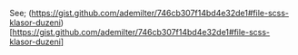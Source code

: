 See;
(https://gist.github.com/ademilter/746cb307f14bd4e32de1#file-scss-klasor-duzeni)[https://gist.github.com/ademilter/746cb307f14bd4e32de1#file-scss-klasor-duzeni]